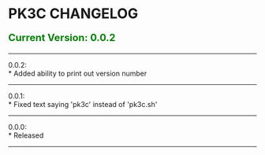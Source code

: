# PK3C CHANGELOG

<p style="color:green;font-size:20px;font-weight:bold;">Current Version: 0.0.2</p>

<hr>

0.0.2:<br>
    * Added ability to print out version number
   
  <hr>
   
0.0.1:<br>
    * Fixed text saying 'pk3c' instead of 'pk3c.sh'
    
  <hr>  
  
0.0.0:<br>
    * Released
    
 <hr>
